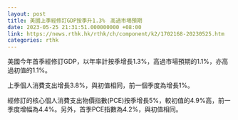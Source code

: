 ```yaml
---
layout: post
title: 美國上季經修訂GDP按季升1.3%　高過市場預期
date: 2023-05-25 21:31:51.000000000 +08:00
link: https://news.rthk.hk/rthk/ch/component/k2/1702168-20230525.htm
categories: rthk
---
```


美國今年首季經修訂GDP，以年率計按季增長1.3%，高過市場預期的1.1%，亦高過初值的1.1%。

上季個人消費支出增長3.8%，與初值相同，前一個季度為增長1%。

經修訂的核心個人消費支出物價指數(PCE)按季增長5%，較初值的4.9%高，前一季度增幅為4.4%。另外，首季PCE指數為4.2%，與初值相同。
